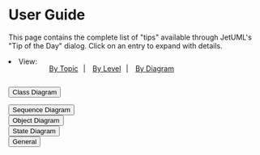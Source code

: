 # User Guide

This page contains the complete list of "tips" available through JetUML's "Tip of the Day" dialog. Click on an entry to expand with details.

<div class="topnav">
  <li class="nav-title">View: </li>
  <ul>
  <li><a href="user-guide">By Topic</a></li>
  <li><a href="user-guide-levels">By Level</a></li>
  <li><a href="user-guide-diagrams">By Diagram</a></li>
  </ul>
</div> 

<div id="body">

<button class="accordion category">Class Diagram</button>
<div class="content">
<button class="accordion">Adding Self-Edges</button>
<div class="content">
<p>Certain types of edges can be added from an element to itself. To create a self-edge, select a valid edge type and drag the rubber band within a compatible node.</p>
<img src="../tipdata/tip_images/tip10.png">
</div>
<button class="accordion">Changing the Type of an Edge</button>
<div class="content">
<p>Certain types of edges can be changed through the edge's properties. Access the edge properties by double-clicking an edge or selecting it and typing Ctrl-Enter.</p>
<img src="../tipdata/tip_images/tip11.png">
</div>
<button class="accordion">Adding Child Nodes to Packages</button>
<div class="content">
<p>Package nodes can contain child nodes. To add a child node to a package, select the desired Node Creation tool and click within a package to add this node directly as a child node. To add an existing node to a package, position the node on top of the package and hit the Shift key. To detach a node from a package, also hit the Shift key.</p>
<img src="../tipdata/tip_images/tip30.png">
</div>
</div>
<button class="accordion category">Sequence Diagram</button>
<div class="content">
<button class="accordion">Creating Call Edges</button>
<div class="content">
<p>To create the initial call edge in a sequence diagram, select the Call Edge Creation tool and drag the rubber band from the life-line of the caller to the life-line of the callee.</p>
<img src="../tipdata/tip_images/tip23a.png">
<p>This will create the activation box for both the caller and the callee. To create additional call edges, drag from an activation box to a life-line.</p>
<img src="../tipdata/tip_images/tip23b.png">
</div>
<button class="accordion">Sequence Diagram Validation</button>
<div class="content">
<p>JetUML verifies that call and return edges added to a sequence diagram result in a valid control sequence. Trying to add edges at arbitrary points that would result in a jump in the control flow will fail silently.</p>
<img src="../tipdata/tip_images/tip26.png">
</div>
<button class="accordion">Adding Self-Calls in Sequence Diagrams</button>
<div class="content">
<p>JetUML supports self-calls in sequence diagrams. To create a self-call, select the Call Edge Creation tool and drag the rubber band within an activation box.</p>
<img src="../tipdata/tip_images/tip27.png">
</div>
<button class="accordion">Adding Constructor Calls in Sequence Diagrams</button>
<div class="content">
<p>With JetUML you can represent constructor calls in sequence diagrams. To add a constructor call, select the Call Edge Creation tool and drag the rubber band from a source life-line or activation box to the implicit parameter node.</p>
<img src="../tipdata/tip_images/tip28a.png">
<p>The call will be shown with the label «create» and the implicit parameter will be positioned vertically aligned with the call. An activation box will be attached to the implicit parameter: use it to model calls that originate from the constructor.</p>
<img src="../tipdata/tip_images/tip28b.png">
</div>
<button class="accordion">Representing Incomplete Call Sequences</button>
<div class="content">
<p>Use the Open Bottom property of the activation box in a sequence diagram to represent an incomplete sequence of calls.</p>
<img src="../tipdata/tip_images/tip32.png">
</div>
</div>
<button class="accordion category">Object Diagram</button>
<div class="content">
<button class="accordion">Adding Fields to Objects</button>
<div class="content">
<p>To add a field to an object, select the Field Creation tool from the toolbar and click within the desired object node. Accessing the fields' properties (Ctrl-Enter) allows to change the field's name and value.</p>
<img src="../tipdata/tip_images/tip19.png">
</div>
<button class="accordion">Adding Object References</button>
<div class="content">
<p>To add a reference to an object, select the Reference Creation tool from the toolbar, then drag a rubber band from the Value part of a field to the destination object node.</p>
<img src="../tipdata/tip_images/tip20.png">
</div>
</div>
<button class="accordion category">State Diagram</button>
<div class="content">
<button class="accordion">Transitions in State Diagrams</button>
<div class="content">
<p>State diagrams support up to two transitions between nodes in either direction, as well as two self-transitions.</p>
<img src="../tipdata/tip_images/tip21.png">
</div>
</div>
<button class="accordion category">General</button>
<div class="content">
<button class="accordion">Creating Nodes</button>
<div class="content">
<p>Selecting a node type in the toolbar enables the corresponding Node Creation tool. With a Node Creation tool enabled, click on an empty space in the diagram to create a new node of that type. Rolling over the tool in the toolbar shows a tooltip with the name of the node type.</p>
<img src="../tipdata/tip_images/tip2.png">
</div>
<button class="accordion">Creating Edges</button>
<div class="content">
<p>To create an edge between two nodes, select an Edge Creation tool in the toolbar, click in the start edge, then start dragging with the mouse. This will enable a rubber band view of the start and end nodes for the edge. Release the mouse on the destination edge to complete the operation. Edges are laid out automatically: to control their path it is necessary to move their start and end nodes. The edge creation operation will not have any effect if the edge type is not a valid way to connect the selected nodes.</p>
<img src="../tipdata/tip_images/tip3.png">
</div>
<button class="accordion">Selecting Diagram Elements</button>
<div class="content">
<p>To select diagram elements individually, enable the Selection tool and click on the element to select or deselect. To add or remove individual elements to/from the selection, hold down the Ctrl key while clicking on the element.</p>
<img src="../tipdata/tip_images/tip4.png">
</div>
<button class="accordion">Selecting With the Lasso Tool</button>
<div class="content">
<p>To select all elements in a region of the diagram, enable the Selection Tool, then click and drag from an empty space in the diagram. This will enable the Lasso tool. </p>
<img src="../tipdata/tip_images/tip5.png">
</div>
<button class="accordion">Editing Element Properties</button>
<div class="content">
<p>You can edit an element's properties by double-clicking it or by using the shortcut Ctrl-Enter on a selected element.</p>
<img src="../tipdata/tip_images/tip6.png">
</div>
<button class="accordion">Edge Validation</button>
<div class="content">
<p>When attempting to create a new edge, the operation will only succeed if the edge is a valid connection between two elements according to the syntax of the diagram. Invalid attempts to create edges get reported as notifications.</p>
<img src="../tipdata/tip_images/tip3.png">
</div>
<button class="accordion">Tool Hints</button>
<div class="content">
<p>It is possible to view the name of each tool in the toolbar in full next to its icon. To toggle this feature, use the menu command View | Show Tool Hint.</p>
<img src="../tipdata/tip_images/tip8.png">
</div>
<button class="accordion">Popup Toolbar</button>
<div class="content">
<p>The toolbar is also available as a popup menu. Right-click anywhere to show it.</p>
<img src="../tipdata/tip_images/tip9.png">
</div>
<button class="accordion">Selecting Everything</button>
<div class="content">
<p>Use the menu command Edit | Select All (Ctrl-A) to select all elements in a diagram, for example to move the entire diagram as one.</p>
<img src="../tipdata/tip_images/tip12.png">
</div>
<button class="accordion">Creating Note Elements</button>
<div class="content">
<p>Use Note elements to annotate the diagram with complementary information.</p>
<img src="../tipdata/tip_images/tip13.png">
</div>
<button class="accordion">Linking Note Elements</button>
<div class="content">
<p>Use the note edge to link notes to various parts of the diagram. Dragging a note edge from a target node to the note node will link the note node with the target node. Dragging a note edge from the note node will anchor the edge to a fixed point on the diagram.</p>
<img src="../tipdata/tip_images/tip14.png">
</div>
<button class="accordion">Tool Shortcuts</button>
<div class="content">
<p>The tools in the toolbar can be selected by pressing the "1" key for the first tool,"2" for the second, etc. The sequence 1-9,0,A,B... provides direct access to all the tools in the toolbar, from top to bottom.</p>
<img src="../tipdata/tip_images/tip15.png">
</div>
<button class="accordion">Edge Labels</button>
<div class="content">
<p>Certain types of edges can have associated labels. Edit the edge properties by double-clicking the edge or using the Ctrl-Enter shortcut.</p>
<img src="../tipdata/tip_images/tip16.png">
</div>
<button class="accordion">Cutting, Copying, and Pasting</button>
<div class="content">
<p>You can cut or copy one or more diagram elements and paste them either within the same diagram or into a different diagram. It is only possible to paste a selection to another diagram if all the elements in the selection are compatible with the destination diagram type. It is also not possible to paste elements into a sequence diagram as this would result in an invalid control-flow sequence.</p>
<img src="../tipdata/tip_images/tip17.png">
</div>
<button class="accordion">Verbose Tooltips</button>
<div class="content">
<p>Use the menu command View | Verbose Tooltips to toggle verbose tooltips in the toolbar. Verbose tooltips provide an extended description of the meaning of UML elements available in the toolbar.</p>
<img src="../tipdata/tip_images/tip18.png">
</div>
<button class="accordion">Copying the Diagram to the Clipboard</button>
<div class="content">
<p>Use the Copy to Clipboard feature to copy a snapshot of the entire diagram to the system clipboard. The diagram can then be pasted easily into other applications. The feature is accessed using the File menu, the toolbar, or using the shortcut Ctrl-B.</p>
<img src="../tipdata/tip_images/tip22.png">
</div>
<button class="accordion">Automatically Editing Newly Created Nodes</button>
<div class="content">
<p>To speed up diagramming, use the Auto Edit Node feature to automatically open the properties page whenever a new node is created. This feature is only available for nodes.</p>
<img src="../tipdata/tip_images/tip24.png">
</div>
<button class="accordion">Duplicating a Diagram</button>
<div class="content">
<p>Use the menu command File | Duplicate (Ctrl-D) to quickly make a duplicate of the current diagram. The duplicate diagram will be open in a new tab. This feature is especially useful when exploring different variants of a design.</p>
<img src="../tipdata/tip_images/tip25.png">
</div>
<button class="accordion">Setting the Size of Diagrams</button>
<div class="content">
<p>In JetUML diagrams have a fixed size. To change this size, use the menu command View | Set Diagram Size. The size will be used when creating new diagrams or opening diagram files. When opening a diagram, the size is automatically increased to fit the diagram if necessary. Larger diagrams decrease the tool's performance. The default values are in relation to the display size.</p>
<img src="../tipdata/tip_images/tip29.png">
</div>
<button class="accordion">Showing or Hiding the Grid</button>
<div class="content">
<p>It is possible to control whether the grid is visible or not in a diagram. Use the menu command View | Show Grid to toggle this option. Diagram elements automatically snap to the grid whether it is visible or not.</p>
<img src="../tipdata/tip_images/tip31.png">
</div>
<button class="accordion">Zooming the Diagram</button>
<div class="content">
<p>It is possible to zoom the diagram in and out up to a maximum of two levels in both directions. The commands are available through the View menu and through the shortcuts Ctrl-= (Zoom In), Ctrl-- (Zoom Out), and Ctrl-0 (Reset Zoom).</p>
<img src="../tipdata/tip_images/tip33.png">
</div>
<button class="accordion">Exporting the Diagram</button>
<div class="content">
<p>Use the menu command File | Export Image to save the current diagram as an image file. The image type is determined by the file extension selected from the Save as Type field.</p>
<img src="../tipdata/tip_images/tip34.png">
</div>
<button class="accordion">Changing the Font</button>
<div class="content">
<p>Use the menu command View | Change Font to change the font and size of the font used in the diagram. This setting only affects how the diagram looks.</p>
<img src="../tipdata/tip_images/tip35.png">
</div>
<button class="accordion">Inserting Stereotype Delimiters</button>
<div class="content">
<p>In the Properties editor for any diagram element, use the shortcut key combination Ctrl-Q to insert the characters « », which are the delimiters for UML stereotypes. The cursor will be positioned between the delimiters, so you can just continue typing the name of your stereotype.</p>
<img src="../tipdata/tip_images/tip36.png">
</div>
<button class="accordion">Notifications</button>
<div class="content">
<p>Errors and confirmations get reported as temporary notifications in the bottom left of the application window. It is possible to adjust the duration of the notifications. A duration of zero disables all notifications.</p>
<img src="../tipdata/tip_images/tip37.png">
</div>
<button class="accordion">Dark Mode</button>
<div class="content">
<p>You can turn dark mode on or off by navigating to the menu command View | Dark Mode.</p>
<img src="../tipdata/tip_images/tip38.png">
</div>
</div>

</div>

<script src="https://ajax.googleapis.com/ajax/libs/jquery/3.5.1/jquery.min.js"></script>

<style>
.content 
  {
    padding: 0px 10px;
    overflow: hidden;
    background-color: #f1f1f1;
    max-height: 0;
    transition: max-height 0.2s ease-out;
  }
  .topnav ul li 
  {
    float: left;
    list-style-type: none;
  }
  .topnav li + li:before
  {
    content: " | ";
    padding: 0 10px;
  }
  .topnav 
  {
      display: flex;
  overflow: hidden;
  }
</style>

<!-- Source: https://www.w3schools.com/ -->
<script>
var coll = document.getElementsByClassName("accordion");
var i;

for (i = 0; i < coll.length; i++) {
  coll[i].addEventListener("click", function() {
    this.classList.toggle("active");
  	var parent = this.parentElement;
    var content = this.nextElementSibling;
    if (content.style.maxHeight){
      content.style.maxHeight = null;
    } else {
      parent.style.maxHeight = parseInt(parent.style.maxHeight) + content.scrollHeight + "px";
      content.style.maxHeight = content.scrollHeight + "px";
    }
  });
}
</script>
